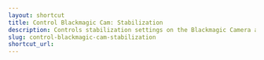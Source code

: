 ```yaml
---
layout: shortcut
title: Control Blackmagic Cam: Stabilization
description: Controls stabilization settings on the Blackmagic Camera app for iOS
slug: control-blackmagic-cam-stabilization
shortcut_url: 
---
```

